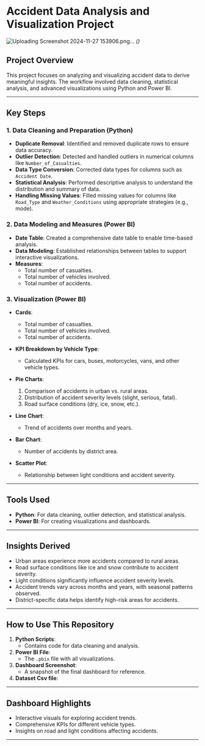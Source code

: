 # Accident Data Analysis and Visualization Project

![![Uploading Screenshot 2024-11-27 153906.png…]()
](#)
*()*

## Project Overview
This project focuses on analyzing and visualizing accident data to derive meaningful insights. The workflow involved data cleaning, statistical analysis, and advanced visualizations using Python and Power BI.

---

## Key Steps

### 1. Data Cleaning and Preparation (Python)
- **Duplicate Removal**: Identified and removed duplicate rows to ensure data accuracy.
- **Outlier Detection**: Detected and handled outliers in numerical columns like `Number_of_Casualties`.
- **Data Type Conversion**: Corrected data types for columns such as `Accident Date`.
- **Statistical Analysis**: Performed descriptive analysis to understand the distribution and summary of data.
- **Handling Missing Values**: Filled missing values for columns like `Road_Type` and `Weather_Conditions` using appropriate strategies (e.g., mode).

### 2. Data Modeling and Measures (Power BI)
- **Date Table**: Created a comprehensive date table to enable time-based analysis.
- **Data Modeling**: Established relationships between tables to support interactive visualizations.
- **Measures**:
  - Total number of casualties.
  - Total number of vehicles involved.
  - Total number of accidents.

### 3. Visualization (Power BI)
- **Cards**:
  - Total number of casualties.
  - Total number of vehicles involved.
  - Total number of accidents.

- **KPI Breakdown by Vehicle Type**:
  - Calculated KPIs for cars, buses, motorcycles, vans, and other vehicle types.

- **Pie Charts**:
  1. Comparison of accidents in urban vs. rural areas.
  2. Distribution of accident severity levels (slight, serious, fatal).
  3. Road surface conditions (dry, ice, snow, etc.).

- **Line Chart**:
  - Trend of accidents over months and years.

- **Bar Chart**:
  - Number of accidents by district area.

- **Scatter Plot**:
  - Relationship between light conditions and accident severity.

---

## Tools Used
- **Python**: For data cleaning, outlier detection, and statistical analysis.
- **Power BI**: For creating visualizations and dashboards.

---

## Insights Derived
- Urban areas experience more accidents compared to rural areas.
- Road surface conditions like ice and snow contribute to accident severity.
- Light conditions significantly influence accident severity levels.
- Accident trends vary across months and years, with seasonal patterns observed.
- District-specific data helps identify high-risk areas for accidents.

---

## How to Use This Repository
1. **Python Scripts**:
   - Contains code for data cleaning and analysis.
2. **Power BI File**:
   - The `.pbix` file with all visualizations.
3. **Dashboard Screenshot**:
   - A snapshot of the final dashboard for reference.
4. **Dataset Csv file**:

---

## Dashboard Highlights
- Interactive visuals for exploring accident trends.
- Comprehensive KPIs for different vehicle types.
- Insights on road and light conditions affecting accidents.

---

